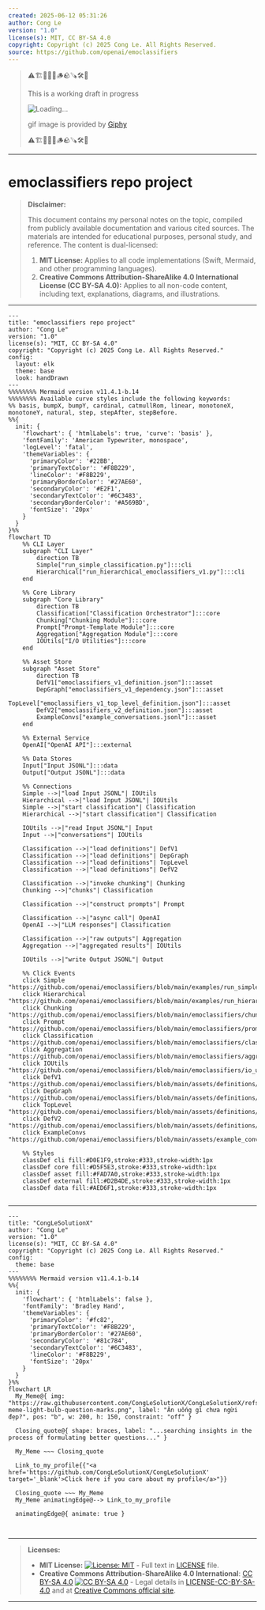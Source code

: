 ```yaml
---
created: 2025-06-12 05:31:26
author: Cong Le
version: "1.0"
license(s): MIT, CC BY-SA 4.0
copyright: Copyright (c) 2025 Cong Le. All Rights Reserved.
source: https://github.com/openai/emoclassifiers
---
```



> ⚠️🏗️🚧🦺🧱🪵🪨🪚🛠️👷
> 
> This is a working draft in progress
> 
> ![Loading...](https://media3.giphy.com/media/v1.Y2lkPTc5MGI3NjExY2tvYWIyOGRpbWZodTQ2YTI2bjQ1eHpoaDY0YTZ3Mms2aWhneHNlYSZlcD12MV9pbnRlcm5hbF9naWZfYnlfaWQmY3Q9Zw/fR6aYF0SUJAeoypyub/giphy.gif)
>
> gif image is provided by [Giphy](https://giphy.com)
> 
> ⚠️🏗️🚧🦺🧱🪵🪨🪚🛠️👷


----


# emoclassifiers repo project
> **Disclaimer:**
>
> This document contains my personal notes on the topic,
> compiled from publicly available documentation and various cited sources.
> The materials are intended for educational purposes, personal study, and reference.
> The content is dual-licensed:
> 1. **MIT License:** Applies to all code implementations (Swift, Mermaid, and other programming languages).
> 2. **Creative Commons Attribution-ShareAlike 4.0 International License (CC BY-SA 4.0):** Applies to all non-code content, including text, explanations, diagrams, and illustrations.
---


```mermaid
---
title: "emoclassifiers repo project"
author: "Cong Le"
version: "1.0"
license(s): "MIT, CC BY-SA 4.0"
copyright: "Copyright (c) 2025 Cong Le. All Rights Reserved."
config:
  layout: elk
  theme: base
  look: handDrawn
---
%%%%%%%% Mermaid version v11.4.1-b.14
%%%%%%%% Available curve styles include the following keywords:
%% basis, bumpX, bumpY, cardinal, catmullRom, linear, monotoneX, monotoneY, natural, step, stepAfter, stepBefore.
%%{
  init: {
    'flowchart': { 'htmlLabels': true, 'curve': 'basis' },
    'fontFamily': 'American Typewriter, monospace',
    'logLevel': 'fatal',
    'themeVariables': {
      'primaryColor': '#22BB',
      'primaryTextColor': '#F8B229',
      'lineColor': '#F8B229',
      'primaryBorderColor': '#27AE60',
      'secondaryColor': '#E2F1',
      'secondaryTextColor': '#6C3483',
      'secondaryBorderColor': '#A569BD',
      'fontSize': '20px'
    }
  }
}%%
flowchart TD
    %% CLI Layer
    subgraph "CLI Layer"
        direction TB
        Simple["run_simple_classification.py"]:::cli
        Hierarchical["run_hierarchical_emoclassifiers_v1.py"]:::cli
    end

    %% Core Library
    subgraph "Core Library"
        direction TB
        Classification["Classification Orchestrator"]:::core
        Chunking["Chunking Module"]:::core
        Prompt["Prompt-Template Module"]:::core
        Aggregation["Aggregation Module"]:::core
        IOUtils["I/O Utilities"]:::core
    end

    %% Asset Store
    subgraph "Asset Store"
        direction TB
        DefV1["emoclassifiers_v1_definition.json"]:::asset
        DepGraph["emoclassifiers_v1_dependency.json"]:::asset
        TopLevel["emoclassifiers_v1_top_level_definition.json"]:::asset
        DefV2["emoclassifiers_v2_definition.json"]:::asset
        ExampleConvs["example_conversations.jsonl"]:::asset
    end

    %% External Service
    OpenAI["OpenAI API"]:::external

    %% Data Stores
    Input["Input JSONL"]:::data
    Output["Output JSONL"]:::data

    %% Connections
    Simple -->|"load Input JSONL"| IOUtils
    Hierarchical -->|"load Input JSONL"| IOUtils
    Simple -->|"start classification"| Classification
    Hierarchical -->|"start classification"| Classification

    IOUtils -->|"read Input JSONL"| Input
    Input -->|"conversations"| IOUtils

    Classification -->|"load definitions"| DefV1
    Classification -->|"load definitions"| DepGraph
    Classification -->|"load definitions"| TopLevel
    Classification -->|"load definitions"| DefV2

    Classification -->|"invoke chunking"| Chunking
    Chunking -->|"chunks"| Classification

    Classification -->|"construct prompts"| Prompt

    Classification -->|"async call"| OpenAI
    OpenAI -->|"LLM responses"| Classification

    Classification -->|"raw outputs"| Aggregation
    Aggregation -->|"aggregated results"| IOUtils

    IOUtils -->|"write Output JSONL"| Output

    %% Click Events
    click Simple "https://github.com/openai/emoclassifiers/blob/main/examples/run_simple_classification.py"
    click Hierarchical "https://github.com/openai/emoclassifiers/blob/main/examples/run_hierarchical_emoclassifiers_v1.py"
    click Chunking "https://github.com/openai/emoclassifiers/blob/main/emoclassifiers/chunking.py"
    click Prompt "https://github.com/openai/emoclassifiers/blob/main/emoclassifiers/prompt_templates.py"
    click Classification "https://github.com/openai/emoclassifiers/blob/main/emoclassifiers/classification.py"
    click Aggregation "https://github.com/openai/emoclassifiers/blob/main/emoclassifiers/aggregation.py"
    click IOUtils "https://github.com/openai/emoclassifiers/blob/main/emoclassifiers/io_utils.py"
    click DefV1 "https://github.com/openai/emoclassifiers/blob/main/assets/definitions/emoclassifiers_v1_definition.json"
    click DepGraph "https://github.com/openai/emoclassifiers/blob/main/assets/definitions/emoclassifiers_v1_dependency.json"
    click TopLevel "https://github.com/openai/emoclassifiers/blob/main/assets/definitions/emoclassifiers_v1_top_level_definition.json"
    click DefV2 "https://github.com/openai/emoclassifiers/blob/main/assets/definitions/emoclassifiers_v2_definition.json"
    click ExampleConvs "https://github.com/openai/emoclassifiers/blob/main/assets/example_conversations.jsonl"

    %% Styles
    classDef cli fill:#D0E1F9,stroke:#333,stroke-width:1px
    classDef core fill:#D5F5E3,stroke:#333,stroke-width:1px
    classDef asset fill:#FAD7A0,stroke:#333,stroke-width:1px
    classDef external fill:#D2B4DE,stroke:#333,stroke-width:1px
    classDef data fill:#AED6F1,stroke:#333,stroke-width:1px


```

---

<!-- 
```mermaid
%% Current Mermaid version
info
```  -->


```mermaid
---
title: "CongLeSolutionX"
author: "Cong Le"
version: "1.0"
license(s): "MIT, CC BY-SA 4.0"
copyright: "Copyright (c) 2025 Cong Le. All Rights Reserved."
config:
  theme: base
---
%%%%%%%% Mermaid version v11.4.1-b.14
%%{
  init: {
    'flowchart': { 'htmlLabels': false },
    'fontFamily': 'Bradley Hand',
    'themeVariables': {
      'primaryColor': '#fc82',
      'primaryTextColor': '#F8B229',
      'primaryBorderColor': '#27AE60',
      'secondaryColor': '#81c784',
      'secondaryTextColor': '#6C3483',
      'lineColor': '#F8B229',
      'fontSize': '20px'
    }
  }
}%%
flowchart LR
  My_Meme@{ img: "https://raw.githubusercontent.com/CongLeSolutionX/CongLeSolutionX/refs/heads/main/assets/images/My-meme-light-bulb-question-marks.png", label: "Ăn uống gì chưa ngừi đẹp?", pos: "b", w: 200, h: 150, constraint: "off" }

  Closing_quote@{ shape: braces, label: "...searching insights in the process of formulating better questions..." }
    
  My_Meme ~~~ Closing_quote
    
  Link_to_my_profile{{"<a href='https://github.com/CongLeSolutionX/CongLeSolutionX' target='_blank'>Click here if you care about my profile</a>"}}

  Closing_quote ~~~ My_Meme
  My_Meme animatingEdge@--> Link_to_my_profile
  
  animatingEdge@{ animate: true }



```

---
>**Licenses:**
>
>- **MIT License:**  [![License: MIT](https://img.shields.io/badge/License-MIT-yellow.svg)](LICENSE) - Full text in [LICENSE](LICENSE) file.
>- **Creative Commons Attribution-ShareAlike 4.0 International**: [CC BY-SA 4.0](https://creativecommons.org/licenses/by-sa/4.0/) [![CC BY-SA 4.0](https://licensebuttons.net/l/by-sa/4.0/88x31.png)](https://creativecommons.org/licenses/by-sa/4.0/) - Legal details in [LICENSE-CC-BY-SA-4.0](THE_PAST/LICENSE-CC-BY-SA-4.0) and at [Creative Commons official site](https://creativecommons.org/licenses/by-sa/4.0/).
>
---